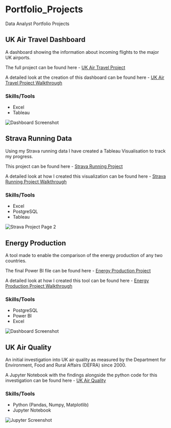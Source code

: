 # Portfolio_Projects
Data Analyst Portfolio Projects


## UK Air Travel Dashboard
A dashboard showing the information about incoming flights to the major UK airports.

The full project can be found here - [UK Air Travel Project](https://public.tableau.com/app/profile/jake.rainey/viz/UKAirTravelJan2023/UKAirTravelDashboard)

A detailed look at the creation of this dashboard can be found here - [UK Air Travel Project Walkthrough](https://github.com/jor-rainey/Portfolio_Projects/tree/main/UK_Air_Travel_Project)

### Skills/Tools
- Excel
- Tableau

![Dashboard Screenshot](https://github.com/jor-rainey/ImagesforReadMe/blob/main/Air%20Travel%20Project%20Screenshots/Final%20Screenshot.png)



## Strava Running Data
Using my Strava running data I have created a Tableau Visualisation to track my progress.

This project can be found here - [Strava Running Project](https://public.tableau.com/app/profile/jake.rainey/viz/StravaRunningDataProject/StravaRunningData)

A detailed look at how I created this visualization can be found here - [Strava Running Project Walkthrough](https://github.com/jor-rainey/Portfolio_Projects/blob/main/Strava_Running_Project/StravaReadme.md)

### Skills/Tools
- Excel
- PostgreSQL
- Tableau


![Strava Project Page 2](https://github.com/jor-rainey/ImagesforReadMe/blob/main/Strava%20Project%20Screenshots/Strava%20Pg2.png)



## Energy Production
A tool made to enable the comparison of the energy production of any two countries.

The final Power BI file can be found here - [Energy Production Project](https://github.com/jor-rainey/Portfolio_Projects/blob/main/Energy_Production_Project/Energy%20Production%20Project.pbix)

A detailed look at how I created this tool can be found here - [Energy Production Project Walkthrough](https://github.com/jor-rainey/Portfolio_Projects/blob/main/Energy_Production_Project/Readme.md)

### Skills/Tools
- PostgreSQL
- Power BI
- Excel

![Dashboard Screenshot](https://github.com/jor-rainey/ImagesforReadMe/blob/main/Energy%20Project%20Screenshots/Dashboard%20Final.png)



## UK Air Quality
An initial investigation into UK air quality as measured by the Department for Environment, Food and Rural Affairs (DEFRA) since 2000.

A Jupyter Notebook with the findings alongside the python code for this investigation can be found here - [UK Air Quality](https://github.com/jor-rainey/Portfolio_Projects/blob/main/UK_Air_Quality_Project/UK%20Air%20Quality.ipynb)

### Skills/Tools
- Python (Pandas, Numpy, Matplotlib)
- Jupyter Notebook

![Jupyter Screenshot](https://github.com/jor-rainey/ImagesforReadMe/blob/main/UK%20Air%20Quality%20Screenshots/Jupyter%20Air%20Quality.png)


